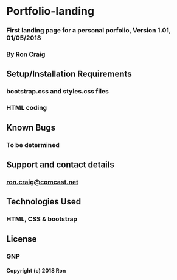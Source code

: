 # Portfolio-landing

### First landing page for a personal porfolio, Version 1.01, 01/05/2018

### By Ron Craig

##

## Setup/Installation Requirements
### bootstrap.css and styles.css files
### HTML coding

## Known Bugs
### To be determined

## Support and contact details
### ron.craig@comcast.net

## Technologies Used
### HTML, CSS & bootstrap

## License
### GNP

#### Copyright (c) 2018 Ron
